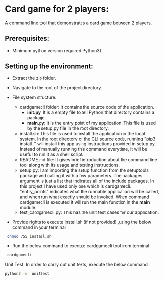 # Card game for 2 players:

A command line tool that demonstrates a card game between 2 players.

## Prerequisites:

- Minimum python version required(Python3)

## Setting up the environment:

- Extract the zip folder.
- Navigate to the root of the project directory.
- File system structure:
    - cardgamecli folder: It contains the source code of the application.
        - __init.py__: It is a empty file to tell Python that directory contains a package.
        - __main.py__: It is the entry point of my application. This file is used by the setup.py file in the root directory.
    - install.sh: This file is used to install the application in the local system. In the root directory of the CLI source code, running "pip3 install ." will    install this app using instructions provided in setup.py. Instead of manually running this command everytime, it will be useful to run it as a shell script.
    - README.md file: It gives brief introduction about the command line tool along with its usage and testing instructions.
    - setup.py:  I am importing the setup function from the setuptools package and calling it with a few parameters. The packages argument is just a list that indicates all of the include packages. In this project I have used only one which is cardgamecli. "entry_points" indicates what the runnable application will be called, and when run what exactly should be invoked. When command cardgamecli is executed it will run the main function in the __main__ module.
    - test_cardgamecli.py: This has the unit test cases for our application.

- Provide rights to execute install.sh (if not provided) ,using the below command in your terminal
``` sh      
 chmod 755 install.sh
```
- Run the below command to execute cardgamecli tool from terminal
``` sh      
 cardgamecli
```

Unit Test: In order to carry out unit tests, execute the below command

``` sh
python3 -m  unittest
```